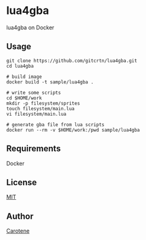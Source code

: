 # lua4gba
lua4gba on Docker  

## Usage
    git clone https://github.com/gitcrtn/lua4gba.git
    cd lua4gba

    # build image
    docker build -t sample/lua4gba .

    # write some scripts
    cd $HOME/work
    mkdir -p filesystem/sprites
    touch filesystem/main.lua
    vi filesystem/main.lua

    # generate gba file from lua scripts
    docker run --rm -v $HOME/work:/pwd sample/lua4gba

## Requirements
Docker  

## License
[MIT](https://github.com/gitcrtn/lua4gba/blob/master/LICENSE)

## Author
[Carotene](https://github.com/gitcrtn)
